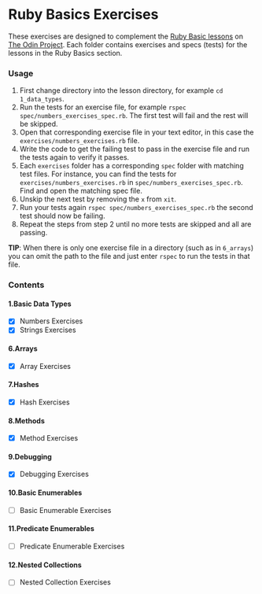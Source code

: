 # Ruby Basics Exercises

These exercises are designed to complement the
[Ruby Basic lessons](https://www.theodinproject.com/paths/full-stack-ruby-on-rails/courses/ruby#basic-ruby)
on [The Odin Project](https://www.theodinproject.com/). Each folder contains
exercises and specs (tests) for the lessons in the Ruby Basics section.

### Usage

1. First change directory into the lesson directory, for example
   `cd 1_data_types`.
2. Run the tests for an exercise file, for example
   `rspec spec/numbers_exercises_spec.rb`. The first test will fail and the rest
   will be skipped.
3. Open that corresponding exercise file in your text editor, in this case the
   `exercises/numbers_exercises.rb` file.
4. Write the code to get the failing test to pass in the exercise file and run
   the tests again to verify it passes.
5. Each `exercises` folder has a corresponding `spec` folder with matching test
   files. For instance, you can find the tests for
   `exercises/numbers_exercises.rb` in `spec/numbers_exercises_spec.rb`. Find
   and open the matching spec file.
6. Unskip the next test by removing the `x` from `xit`.
7. Run your tests again `rspec spec/numbers_exercises_spec.rb` the second test
   should now be failing.
8. Repeat the steps from step 2 until no more tests are skipped and all are
   passing.

**TIP**: When there is only one exercise file in a directory (such as in
`6_arrays`) you can omit the path to the file and just enter `rspec` to run the
tests in that file.

### Contents

#### 1.Basic Data Types

- [x] Numbers Exercises
- [x] Strings Exercises

#### 6.Arrays

- [x] Array Exercises

#### 7.Hashes

- [x] Hash Exercises

#### 8.Methods

- [x] Method Exercises

#### 9.Debugging

- [x] Debugging Exercises

#### 10.Basic Enumerables

- [ ] Basic Enumerable Exercises

#### 11.Predicate Enumerables

- [ ] Predicate Enumerable Exercises

#### 12.Nested Collections

- [ ] Nested Collection Exercises
